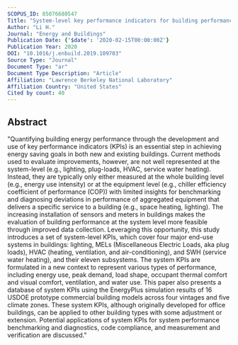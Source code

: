 ```yaml
---
SCOPUS_ID: 85076680547
Title: "System-level key performance indicators for building performance evaluation"
Author: "Li H."
Journal: "Energy and Buildings"
Publication Date: {'$date': '2020-02-15T00:00:00Z'}
Publication Year: 2020
DOI: "10.1016/j.enbuild.2019.109703"
Source Type: "Journal"
Document Type: "ar"
Document Type Description: "Article"
Affiliation: "Lawrence Berkeley National Laboratory"
Affiliation Country: "United States"
Cited by count: 40
---
```


## Abstract
"Quantifying building energy performance through the development and use of key performance indicators (KPIs) is an essential step in achieving energy saving goals in both new and existing buildings. Current methods used to evaluate improvements, however, are not well represented at the system-level (e.g., lighting, plug-loads, HVAC, service water heating). Instead, they are typically only either measured at the whole building level (e.g., energy use intensity) or at the equipment level (e.g., chiller efficiency coefficient of performance (COP)) with limited insights for benchmarking and diagnosing deviations in performance of aggregated equipment that delivers a specific service to a building (e.g., space heating, lighting). The increasing installation of sensors and meters in buildings makes the evaluation of building performance at the system level more feasible through improved data collection. Leveraging this opportunity, this study introduces a set of system-level KPIs, which cover four major end-use systems in buildings: lighting, MELs (Miscellaneous Electric Loads, aka plug loads), HVAC (heating, ventilation, and air-conditioning), and SWH (service water heating), and their eleven subsystems. The system KPIs are formulated in a new context to represent various types of performance, including energy use, peak demand, load shape, occupant thermal comfort and visual comfort, ventilation, and water use. This paper also presents a database of system KPIs using the EnergyPlus simulation results of 16 USDOE prototype commercial building models across four vintages and five climate zones. These system KPIs, although originally developed for office buildings, can be applied to other building types with some adjustment or extension. Potential applications of system KPIs for system performance benchmarking and diagnostics, code compliance, and measurement and verification are discussed."
